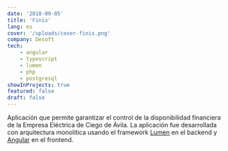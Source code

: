 ```yaml
---
date: '2018-09-05'
title: 'Finis'
lang: es
cover: '/uploads/cover-finis.png'
company: Desoft
tech:
    - angular
    - typescript
    - lumen
    - php
    - postgresql
showInProjects: true 
featured: false 
draft: false 
---
```


Aplicación que permite garantizar el control de la disponibilidad financiera de la Empresa Eléctrica de Ciego de Ávila. La aplicación fue desarrollada con arquitectura monolítica usando el framework [Lumen](https://lumen.laravel.com/) en el backend y [Angular](https://angular.io/) en el frontend.
